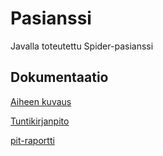 # Pasianssi

Javalla toteutettu Spider-pasianssi

## Dokumentaatio

[Aiheen kuvaus](dokumentaatio/aiheenKuvausJaRakenne.md)

[Tuntikirjanpito](dokumentaatio/tuntikirjanpito.md)

[pit-raportti](https://htmlpreview.github.io/?https://github.com/pesukone/pasianssi/blob/master/documentaatio/pit/201702022028/index.html)
